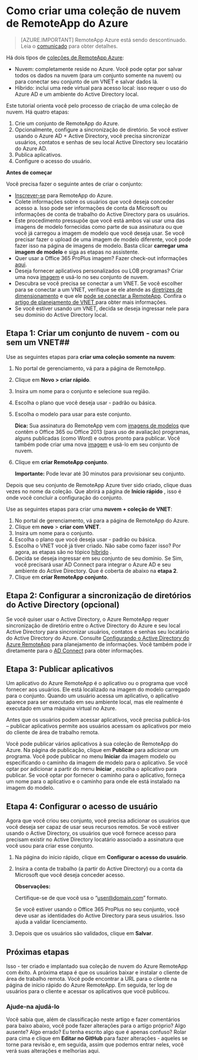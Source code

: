 <properties 
    pageTitle="Como criar um conjunto de nuvem do Azure RemoteApp | Microsoft Azure" 
    description="Saiba como criar uma implantação do Azure RemoteApp que salva dados na nuvem Azure." 
    services="remoteapp" 
    documentationCenter="" 
    authors="lizap" 
    manager="mbaldwin" 
    editor=""/>

<tags 
    ms.service="remoteapp" 
    ms.workload="compute" 
    ms.tgt_pltfrm="na" 
    ms.devlang="na" 
    ms.topic="article" 
    ms.date="08/15/2016" 
    ms.author="elizapo"/>

# <a name="how-to-create-a-cloud-collection-of-azure-remoteapp"></a>Como criar uma coleção de nuvem de RemoteApp do Azure

> [AZURE.IMPORTANT]
> RemoteApp Azure está sendo descontinuado. Leia o [comunicado](https://go.microsoft.com/fwlink/?linkid=821148) para obter detalhes.

Há dois tipos de [coleções de RemoteApp Azure](remoteapp-collections.md): 

- Nuvem: completamente reside no Azure. Você pode optar por salvar todos os dados na nuvem (para um conjunto somente na nuvem) ou para conectar seu conjunto de um VNET e salvar dados lá.   
- Híbrido: inclui uma rede virtual para acesso local: isso requer o uso do Azure AD e um ambiente do Active Directory local.

Este tutorial orienta você pelo processo de criação de uma coleção de nuvem. Há quatro etapas: 

1.  Crie um conjunto de RemoteApp do Azure.
2.  Opcionalmente, configure a sincronização de diretório. Se você estiver usando o Azure AD + Active Directory, você precisa sincronizar usuários, contatos e senhas de seu local Active Directory seu locatário do Azure AD.
5.  Publica aplicativos.
6.  Configure o acesso do usuário.


**Antes de começar**

Você precisa fazer o seguinte antes de criar o conjunto:

- [Inscrever-se](https://azure.microsoft.com/services/remoteapp/) para RemoteApp do Azure. 
- Colete informações sobre os usuários que você deseja conceder acesso a. Isso pode ser informações de conta da Microsoft ou informações de conta de trabalho do Active Directory para os usuários.
- Este procedimento pressupõe que você está ambos vai usar uma das imagens de modelo fornecidas como parte de sua assinatura ou que você já carregou a imagem de modelo que você deseja usar. Se você precisar fazer o upload de uma imagem de modelo diferente, você pode fazer isso na página de imagens de modelo. Basta clicar **carregar uma imagem de modelo** e siga as etapas no assistente. 
- Quer usar a Office 365 ProPlus imagem? Fazer check-out informações [aqui](remoteapp-officesubscription.md).
- Deseja fornecer aplicativos personalizados ou LOB programas? Criar uma nova [imagem](remoteapp-imageoptions.md) e usá-lo no seu conjunto de nuvem.
- Descubra se você precisa se conectar a um VNET. Se você escolher para se conectar a um VNET, verifique se ele atende as [diretrizes de dimensionamento](remoteapp-vnetsizing.md) e que ele [pode se conectar a RemoteApp](remoteapp-vnet.md). Confira o [artigo de planejamento de VNET ](remoteapp-planvnet.md)para obter mais informações.
- Se você estiver usando um VNET, decida se deseja ingressar nele para seu domínio do Active Directory local.

## <a name="step-1-create-a-cloud-collection---with-or-without-a-vnet"></a>Etapa 1: Criar um conjunto de nuvem - com ou sem um VNET##


Use as seguintes etapas para **criar uma coleção somente na nuvem**:

1. No portal de gerenciamento, vá para a página de RemoteApp.
2. Clique em **Novo > criar rápido**.
3. Insira um nome para o conjunto e selecione sua região.
4. Escolha o plano que você deseja usar - padrão ou básica.
5. Escolha o modelo para usar para este conjunto. 

    **Dica:** Sua assinatura do RemoteApp vem com [imagens de modelos](remoteapp-images.md) que contêm o Office 365 ou Office 2013 (para uso de avaliação) programas, alguns publicadas (como Word) e outros pronto para publicar. Você também pode criar uma nova [imagem](remoteapp-imageoptions.md) e usá-lo em seu conjunto de nuvem.


1. Clique em **criar RemoteApp conjunto**.
    
    **Importante:** Pode levar até 30 minutos para provisionar seu conjunto.

Depois que seu conjunto de RemoteApp Azure tiver sido criado, clique duas vezes no nome da coleção. Que abrirá a página de **Início rápido** , isso é onde você concluir a configuração do conjunto.

Use as seguintes etapas para criar uma **nuvem + coleção de VNET**:

1. No portal de gerenciamento, vá para a página de RemoteApp do Azure.
2. Clique em **novo** > **criar com VNET**.
3. Insira um nome para o conjunto.
4. Escolha o plano que você deseja usar - padrão ou básica.
5. Escolha o VNET você já tiver criado. Não sabe como fazer isso? Por agora, as etapas são no tópico [híbrido](remoteapp-create-hybrid-deployment.md) .
6. Decida se deseja ingressar em seu conjunto de seu domínio. Se Sim, você precisará usar AD Connect para integrar o Azure AD e seu ambiente do Active Directory. Que é coberta de abaixo na **etapa 2**.
6. Clique em **criar RemoteApp conjunto**.


## <a name="step-2-configure-active-directory-directory-synchronization-optional"></a>Etapa 2: Configurar a sincronização de diretórios do Active Directory (opcional) ##

Se você quiser usar o Active Directory, o Azure RemoteApp requer sincronização de diretório entre o Active Directory do Azure e seu local Active Directory para sincronizar usuários, contatos e senhas seu locatário do Active Directory do Azure. Consulte [Configurando o Active Directory do Azure RemoteApp](remoteapp-ad.md) para planejamento de informações. Você também pode ir diretamente para o [AD Connect](https://blogs.technet.microsoft.com/enterprisemobility/2014/08/04/connecting-ad-and-azure-ad-only-4-clicks-with-azure-ad-connect/) para obter informações.

## <a name="step-3-publish-apps"></a>Etapa 3: Publicar aplicativos ##

Um aplicativo do Azure RemoteApp é o aplicativo ou o programa que você fornecer aos usuários. Ele está localizado na imagem do modelo carregado para o conjunto. Quando um usuário acessa um aplicativo, o aplicativo aparece para ser executado em seu ambiente local, mas ele realmente é executado em uma máquina virtual no Azure. 

Antes que os usuários podem acessar aplicativos, você precisa publicá-los – publicar aplicativos permite aos usuários acessam os aplicativos por meio do cliente de área de trabalho remota.
 
Você pode publicar vários aplicativos à sua coleção de RemoteApp do Azure. Na página de publicação, clique em **Publicar** para adicionar um programa. Você pode publicar no menu **Iniciar** da imagem modelo ou especificando o caminho da imagem de modelo para o aplicativo. Se você optar por adicionar a partir do menu **Iniciar** , escolha o aplicativo para publicar. Se você optar por fornecer o caminho para o aplicativo, forneça um nome para o aplicativo e o caminho para onde ele está instalado na imagem do modelo.

## <a name="step-4-configure-user-access"></a>Etapa 4: Configurar o acesso de usuário ##

Agora que você criou seu conjunto, você precisa adicionar os usuários que você deseja ser capaz de usar seus recursos remotos. Se você estiver usando o Active Directory, os usuários que você fornece acesso para precisam existir no Active Directory locatário associado a assinatura que você usou para criar esse conjunto.

1.  Na página do início rápido, clique em **Configurar o acesso do usuário**. 
2.  Insira a conta de trabalho (a partir do Active Directory) ou a conta da Microsoft que você deseja conceder acesso.

    **Observações:** 

    Certifique-se de que você usa o “user@domain.com” formato.

    Se você estiver usando o Office 365 ProPlus no seu conjunto, você deve usar as identidades do Active Directory para seus usuários. Isso ajuda a validar licenciamento. 

3.  Depois que os usuários são validados, clique em **Salvar**.


## <a name="next-steps"></a>Próximas etapas ##

Isso - ter criado e implantado sua coleção de nuvem do Azure RemoteApp com êxito. A próxima etapa é que os usuários baixar e instalar o cliente de área de trabalho remota. Você pode encontrar a URL para o cliente na página de início rápido do Azure RemoteApp. Em seguida, ter log de usuários para o cliente e acessar os aplicativos que você publicou.

### <a name="help-us-help-you"></a>Ajude-na ajudá-lo 
Você sabia que, além de classificação neste artigo e fazer comentários para baixo abaixo, você pode fazer alterações para o artigo próprio? Algo ausente? Algo errado? Eu tenha escrito algo que é apenas confuso? Rolar para cima e clique em **Editar no GitHub** para fazer alterações - aqueles se torne para revisão e, em seguida, assim que podemos entrar neles, você verá suas alterações e melhorias aqui.